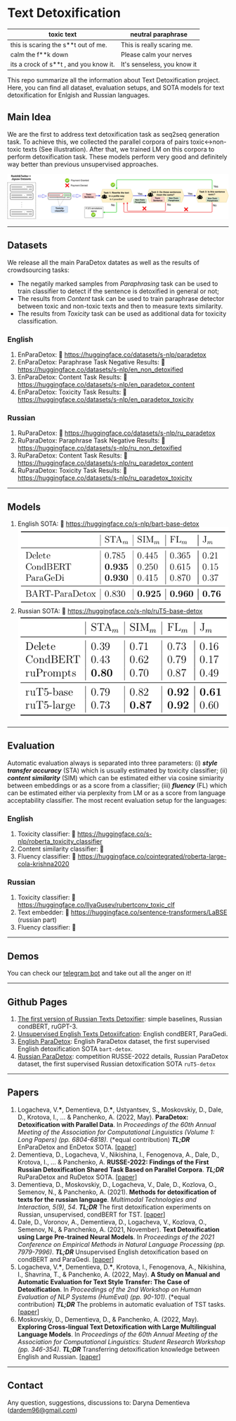 # Text Detoxification

| toxic text   |      neutral paraphrase      |
|----------|-------------|
| this is scaring the s\*\*t out of me. | This is really scaring me.  |
| calm the f\*\*k down | Please calm your nerves  |
| its a crock of s\*\*t , and you know it. | It's senseless, you know it  |

This repo summarize all the information about Text Detoxification project. Here, you can find all dataset, evaluation setups, and SOTA models for text detoxification for Enlgish and Russian languages.

## Main Idea

We are the first to address text detoxification task as seq2seq generation task. To achieve this, we collected the parallel corpora of pairs toxic<->non-toxic texts (See illustration). After that, we trained LM on this corpora to perform detoxification task. These models perform very good and definitely way better than previous unsupervised approaches.

![](https://github.com/dardem/text_detoxification/blob/main/schema.jpg)

---

## Datasets

We release all the main ParaDetox datates as well as the results of crowdsourcing tasks:
* The negatily marked samples from *Paraphrasing* task can be used to train classifier to detect if the sentence is detoxified in general or not;
* The results from *Content* task can be used to train paraphrase detector between toxic and non-toxic texts and then to measure texts similarity.
* The results from *Toxicity* task can be used as additional data for toxicity classification.

### English

1. EnParaDetox: 🤗 https://huggingface.co/datasets/s-nlp/paradetox
2. EnParaDetox: Paraphrase Task Negative Results: 🤗 https://huggingface.co/datasets/s-nlp/en_non_detoxified
3. EnParaDetox: Content Task Results: 🤗 https://huggingface.co/datasets/s-nlp/en_paradetox_content
4. EnParaDetox: Toxicity Task Results: 🤗 https://huggingface.co/datasets/s-nlp/en_paradetox_toxicity

### Russian

1. RuParaDetox: 🤗 https://huggingface.co/datasets/s-nlp/ru_paradetox
2. RuParaDetox: Paraphrase Task Negative Results: 🤗 https://huggingface.co/datasets/s-nlp/ru_non_detoxified
3. RuParaDetox: Content Task Results: 🤗 https://huggingface.co/datasets/s-nlp/ru_paradetox_content
4. RuParaDetox: Toxicity Task Results: 🤗 https://huggingface.co/datasets/s-nlp/ru_paradetox_toxicity

---

## Models

1. English SOTA: 🤗 https://huggingface.co/s-nlp/bart-base-detox
![](https://github.com/dardem/text_detoxification/blob/main/en_manual_results.png)
2. Russian SOTA: 🤗 https://huggingface.co/s-nlp/ruT5-base-detox
![](https://github.com/dardem/text_detoxification/blob/main/ru_manual_results.png)

---

## Evaluation
Automatic evaluation always is separated into three parameters: (i) ***style transfer accuracy*** (STA) which is usually estimated by toxicity classifier; (ii) ***content similarity*** (SIM) which can be estimated either via cosine simiarity between embeddings or as a score from a classifier; (iii) ***fluency*** (FL) which can be estimated either via perplexity from LM or as a score from language acceptability classifier. The most recent evaluation setup for the languages:

### English
1. Toxicity classifier: 🤗 https://huggingface.co/s-nlp/roberta_toxicity_classifier
2. Content similarity classifier: 🤗 
3. Fluency classifier: 🤗 https://huggingface.co/cointegrated/roberta-large-cola-krishna2020

### Russian
1. Toxicity classifier: 🤗 https://huggingface.co/IlyaGusev/rubertconv_toxic_clf
2. Text embedder: 🤗 https://huggingface.co/sentence-transformers/LaBSE (russian part)
3. Fluency classifier: 🤗
---
## Demos

You can check our [telegram bot](https://t.me/rudetoxifierbot) and take out all the anger on it!

---
## Github Pages
1. [The first version of Russian Texts Detoxifier](https://github.com/s-nlp/rudetoxifier): simple baselines, Russian condBERT, ruGPT-3.
2. [Unsupervised English Texts Detoxiifcation](https://github.com/s-nlp/detox): English condBERT, ParaGedi.
3. [English ParaDetox](https://github.com/s-nlp/paradetox): English ParaDetox dataset, the first supervised English detoxification SOTA ``bart-detox``.
4. [Russian ParaDetox](https://github.com/s-nlp/russe_detox_2022): competition RUSSE-2022 details, Russian ParaDetox dataset, the first supervised Russian detoxification SOTA ``ruT5-detox``
---

## Papers
1. Logacheva, V.**\***, Dementieva, D.**\***, Ustyantsev, S., Moskovskiy, D., Dale, D., Krotova, I., ... & Panchenko, A. (2022, May). **ParaDetox: Detoxification with Parallel Data**. In *Proceedings of the 60th Annual Meeting of the Association for Computational Linguistics (Volume 1: Long Papers) (pp. 6804-6818)*. (\*equal contribution) ***TL;DR*** EnParaDetox and EnDetox SOTA. [[paper](https://aclanthology.org/2022.acl-long.469/)]
2. Dementieva, D., Logacheva, V., Nikishina, I., Fenogenova, A., Dale, D., Krotova, I., ... & Panchenko, A. **RUSSE-2022: Findings of the First Russian Detoxification Shared Task Based on Parallel Corpora**. ***TL;DR*** RuParaDetox and RuDetox SOTA. [[paper](https://www.dialog-21.ru/media/5755/dementievadplusetal105.pdf)]
3. Dementieva, D., Moskovskiy, D., Logacheva, V., Dale, D., Kozlova, O., Semenov, N., & Panchenko, A. (2021). **Methods for detoxification of texts for the russian language**. *Multimodal Technologies and Interaction, 5(9), 54*. ***TL;DR*** The first detoxification experiments on Russian, unsupervised, condBERT for TST. [[paper](https://www.mdpi.com/2414-4088/5/9/54/pdf)]
4. Dale, D., Voronov, A., Dementieva, D., Logacheva, V., Kozlova, O., Semenov, N., & Panchenko, A. (2021, November). **Text Detoxification using Large Pre-trained Neural Models**. In *Proceedings of the 2021 Conference on Empirical Methods in Natural Language Processing (pp. 7979-7996)*. ***TL;DR*** Unsupervised English detoxification based on condBERT and ParaGedi. [[paper](https://aclanthology.org/2021.emnlp-main.629/)]
5. Logacheva, V.**\***, Dementieva, D.**\***, Krotova, I., Fenogenova, A., Nikishina, I., Shavrina, T., & Panchenko, A. (2022, May). **A Study on Manual and Automatic Evaluation for Text Style Transfer: The Case of Detoxification**. In *Proceedings of the 2nd Workshop on Human Evaluation of NLP Systems (HumEval) (pp. 90-101)*. (\*equal contribution) ***TL;DR*** The problems in automatic evaluation of TST tasks. [[paper](https://aclanthology.org/2022.humeval-1.8/)]
6. Moskovskiy, D., Dementieva, D., & Panchenko, A. (2022, May). **Exploring Cross-lingual Text Detoxification with Large Multilingual Language Models**. In *Proceedings of the 60th Annual Meeting of the Association for Computational Linguistics: Student Research Workshop (pp. 346-354)*. ***TL;DR*** Transferring detoxification knowledge between English and Russian. [[paper](https://aclanthology.org/2022.acl-srw.26/)]

---

## Contact

Any question, suggestions, discussions to: Daryna Dementieva (dardem96@gmail.com)
